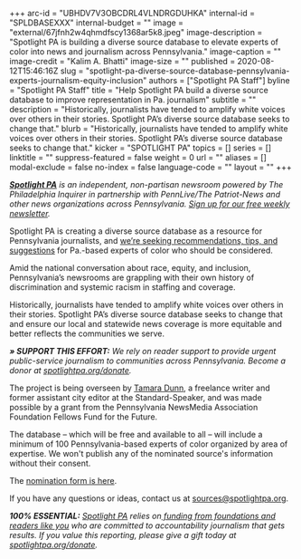 +++
arc-id = "UBHDV7V3OBCDRL4VLNDRGDUHKA"
internal-id = "SPLDBASEXXX"
internal-budget = ""
image = "external/67jfnh2w4qhmdfscy1368ar5k8.jpeg"
image-description = "Spotlight PA is building a diverse source database to elevate experts of color into news and journalism across Pennsylvania."
image-caption = ""
image-credit = "Kalim A. Bhatti"
image-size = ""
published = 2020-08-12T15:46:16Z
slug = "spotlight-pa-diverse-source-database-pennsylvania-experts-journalism-equity-inclusion"
authors = ["Spotlight PA Staff"]
byline = "Spotlight PA Staff"
title = "Help Spotlight PA build a diverse source database to improve representation in Pa. journalism"
subtitle = ""
description = "Historically, journalists have tended to amplify white voices over others in their stories. Spotlight PA’s diverse source database seeks to change that."
blurb = "Historically, journalists have tended to amplify white voices over others in their stories. Spotlight PA’s diverse source database seeks to change that."
kicker = "SPOTLIGHT PA"
topics = []
series = []
linktitle = ""
suppress-featured = false
weight = 0
url = ""
aliases = []
modal-exclude = false
no-index = false
language-code = ""
layout = ""
+++

<a href="https://www.spotlightpa.org/"><i><b>Spotlight PA</b></i></a><i> is an independent, non-partisan newsroom powered by The Philadelphia Inquirer in partnership with PennLive/The Patriot-News and other news organizations across Pennsylvania. </i><a href="https://www.spotlightpa.org/newsletters"><i>Sign up for our free weekly newsletter</i></a><i>.</i>

Spotlight PA is creating a diverse source database as a resource for Pennsylvania journalists, and <a href="https://docs.google.com/forms/d/e/1FAIpQLSeVh7CFSaKc5H7VTWcizw1sxmC8XQfWZ_yerww6SvWad5vmQQ/viewform">we’re seeking recommendations, tips, and suggestions</a> for Pa.-based experts of color who should be considered.

Amid the national conversation about race, equity, and inclusion, Pennsylvania’s newsrooms are grappling with their own history of discrimination and systemic racism in staffing and coverage.

Historically, journalists have tended to amplify white voices over others in their stories. Spotlight PA’s diverse source database seeks to change that and ensure our local and statewide news coverage is more equitable and better reflects the communities we serve.

<i><b>» SUPPORT THIS EFFORT:</b></i><i> We rely on reader support to provide urgent public-service journalism to communities across Pennsylvania. Become a donor at </i><a href="https://www.spotlightpa.org/donate"><i>spotlightpa.org/donate</i></a><i>.</i>

The project is being overseen by <a href="https://twitter.com/itistamara">Tamara Dunn</a>, a freelance writer and former assistant city editor at the Standard-Speaker, and was made possible by a grant from the Pennsylvania NewsMedia Association Foundation Fellows Fund for the Future.

The database – which will be free and available to all – will include a minimum of 100 Pennsylvania-based experts of color organized by area of expertise. We won't publish any of the nominated source's information without their consent.

The <a href="https://docs.google.com/forms/d/e/1FAIpQLSeVh7CFSaKc5H7VTWcizw1sxmC8XQfWZ_yerww6SvWad5vmQQ/viewform">nomination form is here</a>. 

If you have any questions or ideas, contact us at <a href="mailto:sources@spotlightpa.org">sources@spotlightpa.org</a>.

<i><b>100% ESSENTIAL:</b></i> <a href="https://www.spotlightpa.org/"><i>Spotlight PA</i></a><i> relies on</i><a href="https://www.spotlightpa.org/support"><i> funding from foundations and readers like you</i></a><i> who are committed to accountability journalism that gets results. If you value this reporting, please give a gift today at </i><a href="http://spotlightpa.org/donate"><i>spotlightpa.org/donate</i></a><i>.</i>
